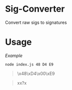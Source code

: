 # Sig-Converter
Convert raw sigs to signatures

# Usage

*Example*
```
node index.js 48 D4 E9
```
> \x48\xD4\x00\xE9

> xx?x
